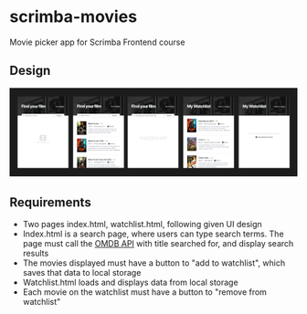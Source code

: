 # scrimba-movies
Movie picker app for Scrimba Frontend course

## Design
![Design for the app -- one page allows searching for films, which are then listed. Another page has a watchlist populated by films users can add.](images/design.png)

## Requirements
- Two pages index.html, watchlist.html, following given UI design
- Index.html is a search page, where users can type search terms. The page must call the [OMDB API](https://www.omdbapi.com/) with title searched for, and display search results
- The movies displayed must have a button to "add to watchlist", which saves that data to local storage
- Watchlist.html loads and displays data from local storage
- Each movie on the watchlist must have a button to "remove from watchlist"